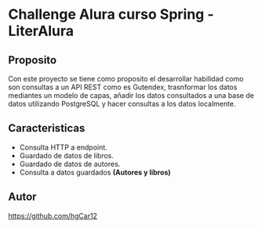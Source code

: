 
# Challenge Alura curso Spring - LiterAlura


## Proposito

Con este proyecto se tiene como proposito el desarrollar habilidad como son consultas a un API REST 
como es Gutendex, trasnformar los datos mediantes un modelo de capas, añadir los datos consultados a una base de datos 
utilizando PostgreSQL y hacer consultas a los datos localmente.

## Caracteristicas

- Consulta HTTP a endpoint.
- Guardado de datos de libros.
- Guardado de datos de autores.
- Consulta a datos guardados **(Autores y libros)**

## Autor
https://github.com/hgCar12
